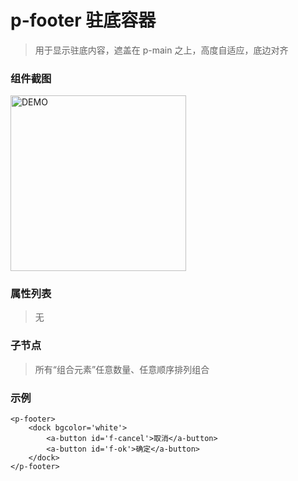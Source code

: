 # p-footer 驻底容器
> 用于显示驻底内容，遮盖在 p-main 之上，高度自适应，底边对齐

### 组件截图
<div><img alt="DEMO" src="https://ohc0dpsgs.qnssl.com/lego/images/button.jpeg" width="280.859"/></div>

### 属性列表
> 无

### 子节点
> 所有“组合元素”任意数量、任意顺序排列组合

### 示例
```
<p-footer>
    <dock bgcolor='white'>
        <a-button id='f-cancel'>取消</a-button>
        <a-button id='f-ok'>确定</a-button>
    </dock>
</p-footer>
```
